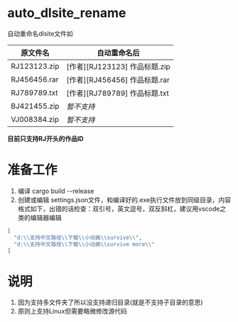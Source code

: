 # auto_dlsite_rename
自动重命名dlsite文件如

| 原文件名     | 自动重命名后                  |
| ------------ | ----------------------------- |
| RJ123123.zip | [作者][RJ123123] 作品标题.zip |
| RJ456456.rar | [作者][RJ456456] 作品标题.rar |
| RJ789789.txt | [作者][RJ789789] 作品标题.txt |
| BJ421455.zip | *暂不支持*                    |
| VJ008384.zip | *暂不支持*                    |

**目前只支持RJ开头的作品ID**

# 准备工作

1. 编译 cargo build --release
2. 创建或编辑 settings.json文件，和编译好的.exe执行文件放到同级目录，内容格式如下，出错的话检查：双引号，英文逗号，双反斜杠，建议用vscode之类的编辑器编辑
```json
[
  "d:\\支持中文路径\\下载\\小动画\\survive\\",
  "d:\\支持中文路径\\下载\\小动画\\survive more\\"
]
```

# 说明

1. 因为支持多文件夹了所以没支持递归目录(就是不支持子目录的意思)
2. 原则上支持Linux但需要略微修改源代码